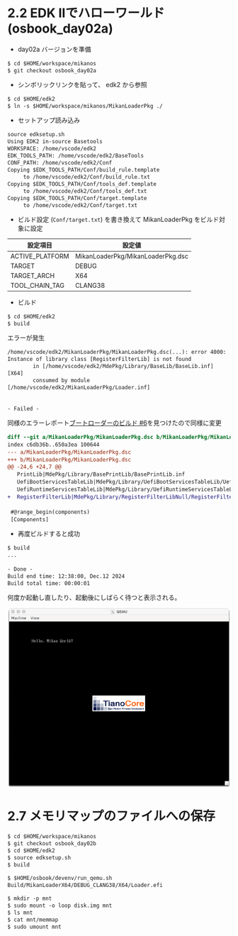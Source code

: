 # 2.2 EDK IIでハローワールド (osbook_day02a)

- day02a バージョンを準備

```console
$ cd $HOME/workspace/mikanos
$ git checkout osbook_day02a
```

- シンボリックリンクを貼って、 edk2 から参照

```console
$ cd $HOME/edk2
$ ln -s $HOME/workspace/mikanos/MikanLoaderPkg ./
```

- セットアップ読み込み

```console
source edksetup.sh
Using EDK2 in-source Basetools
WORKSPACE: /home/vscode/edk2
EDK_TOOLS_PATH: /home/vscode/edk2/BaseTools
CONF_PATH: /home/vscode/edk2/Conf
Copying $EDK_TOOLS_PATH/Conf/build_rule.template
     to /home/vscode/edk2/Conf/build_rule.txt
Copying $EDK_TOOLS_PATH/Conf/tools_def.template
     to /home/vscode/edk2/Conf/tools_def.txt
Copying $EDK_TOOLS_PATH/Conf/target.template
     to /home/vscode/edk2/Conf/target.txt
```

- ビルド設定 (`Conf/target.txt`) を書き換えて MikanLoaderPkg をビルド対象に設定

| 設定項目 | 設定値 |
| --- | --- |
| ACTIVE_PLATFORM | MikanLoaderPkg/MikanLoaderPkg.dsc |
| TARGET | DEBUG |
| TARGET_ARCH | X64 |
| TOOL_CHAIN_TAG | CLANG38 |

- ビルド

```console
$ cd $HOME/edk2
$ build
```

エラーが発生

```console
/home/vscode/edk2/MikanLoaderPkg/MikanLoaderPkg.dsc(...): error 4000: Instance of library class [RegisterFilterLib] is not found
        in [/home/vscode/edk2/MdePkg/Library/BaseLib/BaseLib.inf] [X64]
        consumed by module [/home/vscode/edk2/MikanLoaderPkg/Loader.inf]


- Failed -
```

同様のエラーレポート[ブートローダーのビルド #6](https://github.com/uchan-nos/mikanos-build/issues/6)を見つけたので同様に変更

```diff
diff --git a/MikanLoaderPkg/MikanLoaderPkg.dsc b/MikanLoaderPkg/MikanLoaderPkg.dsc
index c6db36b..650a3ea 100644
--- a/MikanLoaderPkg/MikanLoaderPkg.dsc
+++ b/MikanLoaderPkg/MikanLoaderPkg.dsc
@@ -24,6 +24,7 @@
   PrintLib|MdePkg/Library/BasePrintLib/BasePrintLib.inf
   UefiBootServicesTableLib|MdePkg/Library/UefiBootServicesTableLib/UefiBootServicesTableLib.inf
   UefiRuntimeServicesTableLib|MdePkg/Library/UefiRuntimeServicesTableLib/UefiRuntimeServicesTableLib.inf
+  RegisterFilterLib|MdePkg/Library/RegisterFilterLibNull/RegisterFilterLibNull.inf

 #@range_begin(components)
 [Components]
```

- 再度ビルドすると成功

```console
$ build
...

- Done -
Build end time: 12:38:00, Dec.12 2024
Build total time: 00:00:01

```

何度か起動し直したり、起動後にしばらく待つと表示される。

![](./img/2.2.a.png)

# 2.7 メモリマップのファイルへの保存

```console
$ cd $HOME/workspace/mikanos
$ git checkout osbook_day02b
$ cd $HOME/edk2
$ source edksetup.sh
$ build
```

```console
$ $HOME/osbook/devenv/run_qemu.sh Build/MikanLoaderX64/DEBUG_CLANG38/X64/Loader.efi
```

```console
$ mkdir -p mnt
$ sudo mount -o loop disk.img mnt
$ ls mnt
$ cat mnt/memmap
$ sudo umount mnt
```
